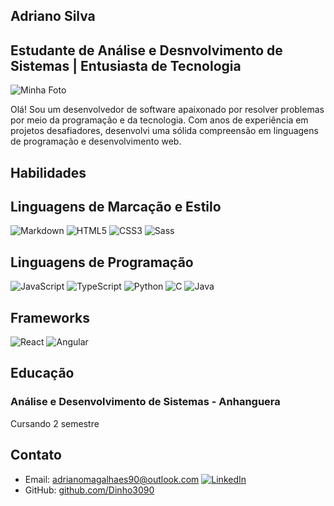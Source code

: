 ## Adriano Silva

## Estudante de Análise e Desnvolvimento de Sistemas | Entusiasta de Tecnologia

![Minha Foto](link_para_sua_foto.jpg)

Olá! Sou um desenvolvedor de software apaixonado por resolver problemas por meio da programação e da tecnologia. Com anos de experiência em projetos desafiadores, desenvolvi uma sólida compreensão em linguagens de programação e desenvolvimento web.

## Habilidades

## Linguagens de Marcação e Estilo

![Markdown](https://img.shields.io/badge/Markdown-000?style=for-the-badge&logo=markdown)
![HTML5](https://img.shields.io/badge/HTML5-000?style=for-the-badge&logo=html5)
![CSS3](https://img.shields.io/badge/CSS3-000?style=for-the-badge&logo=css3&logoColor=264CE4)
![Sass](https://img.shields.io/badge/Sass-000?style=for-the-badge&logo=sass)

## Linguagens de Programação

![JavaScript](https://img.shields.io/badge/JavaScript-000?style=for-the-badge&logo=javascript)
![TypeScript](https://img.shields.io/badge/TypeScript-000?style=for-the-badge&logo=typescript)
![Python](https://img.shields.io/badge/Python-000?style=for-the-badge&logo=python)
![C](https://img.shields.io/badge/C-000?style=for-the-badge&logo=c)
![Java](https://img.shields.io/badge/Java-000?style=for-the-badge&logo=java)

## Frameworks

![React](https://img.shields.io/badge/React-000?style=for-the-badge&logo=react)
![Angular](https://img.shields.io/badge/Angular-000?style=for-the-badge&logo=angular&logoColor=C3002F)

## Educação

### Análise e Desenvolvimento de Sistemas - Anhanguera

Cursando 2 semestre

## Contato

- Email: adrianomagalhaes90@outlook.com
  [![LinkedIn](https://img.shields.io/badge/LinkedIn-000?style=for-the-badge&logo=linkedin&logoColor=0E76A8)](www.linkedin.com/in/adriano-magalhaes-aa5548226)
- GitHub: [github.com/Dinho3090](https://github.com/Dinho3090)
